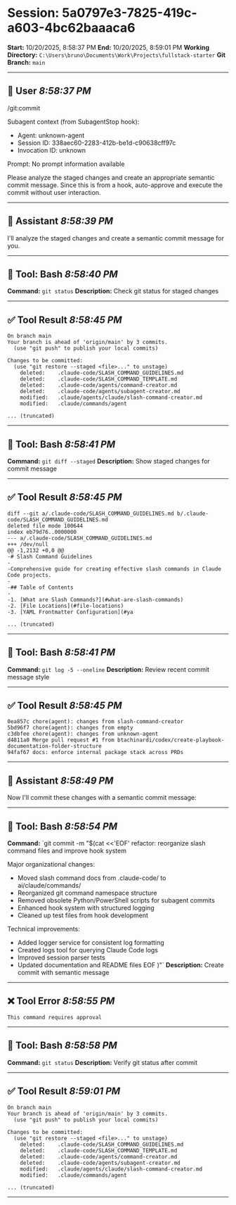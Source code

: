 # Session: 5a0797e3-7825-419c-a603-4bc62baaaca6

**Start:** 10/20/2025, 8:58:37 PM
**End:** 10/20/2025, 8:59:01 PM
**Working Directory:** `C:\Users\bruno\Documents\Work\Projects\fullstack-starter`
**Git Branch:** `main`

---

## 👤 User _8:58:37 PM_

/git:commit

Subagent context (from SubagentStop hook):
- Agent: unknown-agent
- Session ID: 338aec60-2283-412b-be1d-c90638cff97c
- Invocation ID: unknown

Prompt:
No prompt information available

Please analyze the staged changes and create an appropriate semantic commit message.
Since this is from a hook, auto-approve and execute the commit without user interaction.

---

## 🤖 Assistant _8:58:39 PM_

I'll analyze the staged changes and create a semantic commit message for you.

---

## 🔧 Tool: Bash _8:58:40 PM_

**Command:** `git status`
**Description:** Check git status for staged changes

---

## ✅ Tool Result _8:58:45 PM_

```
On branch main
Your branch is ahead of 'origin/main' by 3 commits.
  (use "git push" to publish your local commits)

Changes to be committed:
  (use "git restore --staged <file>..." to unstage)
	deleted:    .claude-code/SLASH_COMMAND_GUIDELINES.md
	deleted:    .claude-code/SLASH_COMMAND_TEMPLATE.md
	deleted:    .claude-code/agents/command-creator.md
	deleted:    .claude-code/agents/subagent-creator.md
	modified:   .claude/agents/claude/slash-command-creator.md
	modified:   .claude/commands/agent

... (truncated)
```

---

## 🔧 Tool: Bash _8:58:41 PM_

**Command:** `git diff --staged`
**Description:** Show staged changes for commit message

---

## ✅ Tool Result _8:58:45 PM_

```
diff --git a/.claude-code/SLASH_COMMAND_GUIDELINES.md b/.claude-code/SLASH_COMMAND_GUIDELINES.md
deleted file mode 100644
index eb79d76..0000000
--- a/.claude-code/SLASH_COMMAND_GUIDELINES.md
+++ /dev/null
@@ -1,2132 +0,0 @@
-# Slash Command Guidelines
-
-Comprehensive guide for creating effective slash commands in Claude Code projects.
-
-## Table of Contents
-
-1. [What are Slash Commands?](#what-are-slash-commands)
-2. [File Locations](#file-locations)
-3. [YAML Frontmatter Configuration](#ya

... (truncated)
```

---

## 🔧 Tool: Bash _8:58:41 PM_

**Command:** `git log -5 --oneline`
**Description:** Review recent commit message style

---

## ✅ Tool Result _8:58:45 PM_

```
0ea857c chore(agent): changes from slash-command-creator
5bd96f7 chore(agent): changes from empty
c3dbfee chore(agent): changes from unknown-agent
d4811a0 Merge pull request #1 from btachinardi/codex/create-playbook-documentation-folder-structure
94faf67 docs: enforce internal package stack across PRDs
```

---

## 🤖 Assistant _8:58:49 PM_

Now I'll commit these changes with a semantic commit message:

---

## 🔧 Tool: Bash _8:58:54 PM_

**Command:** `git commit -m "$(cat <<'EOF'
refactor: reorganize slash command files and improve hook system

Major organizational changes:
- Moved slash command docs from .claude-code/ to ai/claude/commands/
- Reorganized git command namespace structure
- Removed obsolete Python/PowerShell scripts for subagent commits
- Enhanced hook system with structured logging
- Cleaned up test files from hook development

Technical improvements:
- Added logger service for consistent log formatting
- Created logs tool for querying Claude Code logs
- Improved session parser tests
- Updated documentation and README files
EOF
)"`
**Description:** Create commit with semantic message

---

## ❌ Tool Error _8:58:55 PM_

```
This command requires approval
```

---

## 🔧 Tool: Bash _8:58:58 PM_

**Command:** `git status`
**Description:** Verify git status after commit

---

## ✅ Tool Result _8:59:01 PM_

```
On branch main
Your branch is ahead of 'origin/main' by 3 commits.
  (use "git push" to publish your local commits)

Changes to be committed:
  (use "git restore --staged <file>..." to unstage)
	deleted:    .claude-code/SLASH_COMMAND_GUIDELINES.md
	deleted:    .claude-code/SLASH_COMMAND_TEMPLATE.md
	deleted:    .claude-code/agents/command-creator.md
	deleted:    .claude-code/agents/subagent-creator.md
	modified:   .claude/agents/claude/slash-command-creator.md
	modified:   .claude/commands/agent

... (truncated)
```

---

